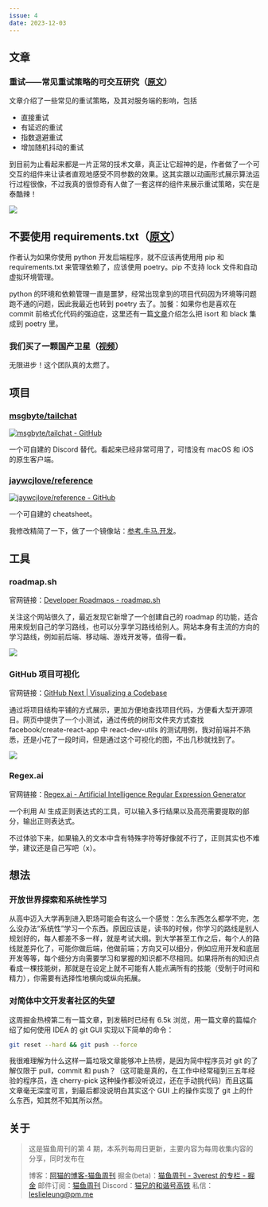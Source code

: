```yaml
---
issue: 4
date: 2023-12-03
---
```


## 文章

### 重试——常见重试策略的可交互研究（[原文](https://encore.dev/blog/retries)）

文章介绍了一些常见的重试策略，及其对服务端的影响，包括

- 直接重试
- 有延迟的重试
- 指数退避重试
- 增加随机抖动的重试

到目前为止看起来都是一片正常的技术文章，真正让它超神的是，作者做了一个可交互的组件来让读者直观地感受不同参数的效果。这其实跟以动画形式展示算法运行过程很像，不过我真的很惊奇有人做了一套这样的组件来展示重试策略，实在是泰酷辣！

![](http://img.ameow.xyz/202312031630983.png)

## 不要使用 requirements.txt（[原文](https://quanttype.net/posts/2023-10-31-do-not-use-requirements.txt.html)）

作者认为如果你使用 python 开发后端程序，就不应该再使用用 pip 和 requirements.txt 来管理依赖了，应该使用 poetry。pip 不支持 lock 文件和自动虚拟环境管理。

python 的环境和依赖管理一直是噩梦，经常出现拿到的项目代码因为环境等问题跑不通的问题，因此我最近也转到 poetry 去了。加餐：如果你也是喜欢在 commit 前格式化代码的强迫症，这里还有一篇[文章](https://sam.hooke.me/note/2023/09/poetry-pre-commit-hooks/)介绍怎么把 isort 和 black 集成到 poetry 里。

### 我们买了一颗国产卫星（[视频](https://www.bilibili.com/video/BV1Ec411z7j2)）

无限进步！这个团队真的太燃了。

## 项目

### [msgbyte/tailchat](https://github.com/msgbyte/tailchat)

[![msgbyte/tailchat - GitHub](https://gh-card.dev/repos/msgbyte/tailchat.svg)](https://github.com/msgbyte/tailchat)

一个可自建的 Discord 替代。看起来已经非常可用了，可惜没有 macOS 和 iOS 的原生客户端。

### [jaywcjlove/reference](https://github.com/jaywcjlove/reference)

[![jaywcjlove/reference - GitHub](https://gh-card.dev/repos/jaywcjlove/reference.svg)](https://github.com/jaywcjlove/reference)

一个可自建的 cheatsheet。

我修改精简了一下，做了一个镜像站：[参考.牛马.开发](https://ref.niuma.dev)。

## 工具

### roadmap.sh

官网链接：[Developer Roadmaps - roadmap.sh](https://roadmap.sh/)

关注这个网站很久了，最近发现它新增了一个创建自己的 roadmap 的功能，适合用来规划自己的学习路线，也可以分享学习路线给别人。网站本身有主流的方向的学习路线，例如前后端、移动端、游戏开发等，值得一看。

![](http://img.ameow.xyz/202312031624824.png)

### GitHub 项目可视化

官网链接：[GitHub Next | Visualizing a Codebase](https://githubnext.com/projects/repo-visualization/)

通过将项目结构平铺的方式展示，更加方便地查找项目代码，方便看大型开源项目。网页中提供了一个小测试，通过传统的树形文件夹方式查找 facebook/create-react-app 中 react-dev-utils 的测试用例，我对前端并不熟悉，还是小花了一段时间，但是通过这个可视化的图，不出几秒就找到了。

![](http://img.ameow.xyz/202312031625090.png)

### Regex.ai

官网链接：[Regex.ai - Artificial Intelligence Regular Expression Generator](https://regex.ai/)

一个利用 AI 生成正则表达式的工具，可以输入多行结果以及高亮需要提取的部分，输出正则表达式。

不过体验下来，如果输入的文本中含有特殊字符等好像就不行了，正则其实也不难学，建议还是自己写吧（x）。

## 想法

### 开放世界探索和系统性学习

从高中迈入大学再到进入职场可能会有这么一个感觉：怎么东西怎么都学不完，怎么没办法“系统性”学习一个东西。原因应该是，读书的时候，你学习的路线是别人规划好的，每人都差不多一样，就是考试大纲。到大学甚至工作之后，每个人的路线就差异化了，可能你做后端，他做前端；方向又可以细分，例如应用开发和底层开发等等，每个细分方向需要学习和掌握的知识都不尽相同。如果将所有的知识点看成一棵技能树，那就是在设定上就不可能有人能点满所有的技能（受制于时间和精力），你需要有选择性地横向或纵向拓展。

### 对简体中文开发者社区的失望

这周掘金热榜第二有一篇文章，到发稿时已经有 6.5k 浏览，用一篇文章的篇幅介绍了如何使用 IDEA 的 git GUI 实现以下简单的命令：

```bash
git reset --hard && git push --force
```

我很难理解为什么这样一篇垃圾文章能够冲上热榜，是因为简中程序员对 git 的了解仅限于 pull，commit 和 push？（这可能是真的，在工作中经常碰到三五年经验的程序员，连 cherry-pick 这种操作都没听说过，还在手动挑代码）而且这篇文章毫无深度可言，到最后都没说明白其实这个 GUI 上的操作实现了 git 上的什么东西，知其然不知其所以然。

## 关于

> 这是猫鱼周刊的第 4 期，本系列每周日更新，主要内容为每周收集内容的分享，同时发布在
>
> 博客：[阿猫的博客-猫鱼周刊](https://ameow.xyz/categories/weekly)
> 掘金(beta)：[猫鱼周刊 - 3verest 的专栏 - 掘金](https://juejin.cn/column/7302415204927012918)
> 邮件订阅：[猫鱼周刊](https://quaily.com/ameow)
> Discord：[猫兄的和谐号高铁](https://discord.gg/5G5Nbtuz)
> 私信：[leslieleung@pm.me](mailto:leslieleung@pm.me)
